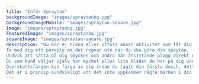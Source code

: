 ```yaml
---
title: "Inför Spraytan"
backgroundImage: "images/spraytanbg.jpg"
backgroundImageMobile: "images/spraytan-square.jpg"
image: "images/spraytanbg.jpg"
FeaturedImage: "images/spraytanbg.jpg"
squareImage: "images/spraytan-square.jpg"
description: "Du bör ej träna eller utföra annan aktivitet som får dig att svettas samma dag som du gjort din spraytan.
Ta med dig ett paraply om det regnar ute när du ska göra din spaytan.
Undvik att sätta på dig smycken och andra hår åtsittande plagg direkt efter din spraytan.
Du som kund väljer själv hur mycket eller lite kläder du har på dig under din spraytan.
Överskottsfärgen kan färga av sig innan du tagit din första dusch, detta går bort i tvätten!
Det är i princip oundvikligt att det inte uppkommer några märken i din tan inom de närmsta timmarna efter behandling ex vid armhålor och bröst där vi är naturligt varma. Oroa dig inte – detta går bort med första duschen."
---
```

